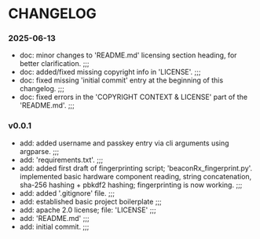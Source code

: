 # CHANGELOG

### 2025-06-13

- doc: minor changes to 'README.md' licensing section heading, for better clarification. ;;;
- doc: added/fixed missing copyright info in 'LICENSE'. ;;;
- doc: fixed missing 'initial commit' entry at the beginning of this changelog. ;;;
- doc: fixed errors in the 'COPYRIGHT CONTEXT & LICENSE' part of the 'README.md'. ;;;

### v0.0.1

- add: added username and passkey entry via cli arguments using argparse. ;;;
- add: 'requirements.txt'. ;;;
- add: added first draft of fingerprinting script; 'beaconRx_fingerprint.py'. implemented basic hardware component reading, string concatenation, sha-256 hashing + pbkdf2 hashing; fingerprinting is now working. ;;;
- add: added '.gitignore' file. ;;;
- add: established basic project boilerplate ;;;
- add: apache 2.0 license; file: 'LICENSE' ;;;
- add: 'README.md' ;;;
- add: initial commit. ;;;